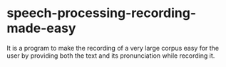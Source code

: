 # speech-processing-recording-made-easy
It is a program to make the recording of a very large corpus easy for the user by providing both the text and its pronunciation while recording it.
